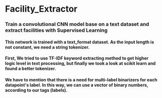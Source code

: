 # Facility_Extractor
### Train a convolutional CNN model base on a text dataset and extract facilities with Supervised Learning

#### This network is trained with a text_format dataset. As the input length is not constant, we need a string tokenizer.
#### First, We tried to use TF-IDF keyword extracting method to get higher logic level in text processing, but finally we took a look at scikit learn and found a better tokenizer.

#### We have to mention that there is a need for multi-label binarizers for each datapoint's label. In this way, we can use a vector of binary numbers, according to our tags (labels).
